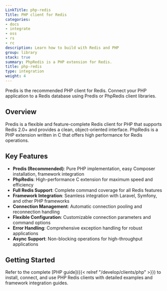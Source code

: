 ```yaml
---
LinkTitle: php-redis
Title: PHP client for Redis
categories:
- docs
- integrate
- oss
- rs
- rc
description: Learn how to build with Redis and PHP
group: library
stack: true
summary: PhpRedis is a PHP extension for Redis.
title: php-redis
type: integration
weight: 4
---
```


Predis is the recommended PHP client for Redis. Connect your PHP application to a Redis database using Predis or PhpRedis client libraries.

## Overview

Predis is a flexible and feature-complete Redis client for PHP that supports Redis 2.0+ and provides a clean, object-oriented interface. PhpRedis is a PHP extension written in C that offers high performance for Redis operations.

## Key Features

- **Predis (Recommended)**: Pure PHP implementation, easy Composer installation, framework integration
- **PhpRedis**: High-performance C extension for maximum speed and efficiency
- **Full Redis Support**: Complete command coverage for all Redis features
- **Framework Integration**: Seamless integration with Laravel, Symfony, and other PHP frameworks
- **Connection Management**: Automatic connection pooling and reconnection handling
- **Flexible Configuration**: Customizable connection parameters and command options
- **Error Handling**: Comprehensive exception handling for robust applications
- **Async Support**: Non-blocking operations for high-throughput applications

## Getting Started

Refer to the complete [PHP guide]({{< relref "/develop/clients/php" >}}) to install, connect, and use PHP Redis clients with detailed examples and framework integration guides.
